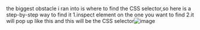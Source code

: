 the biggest obstacle i ran into is where to find the CSS selector,so here is a step-by-step way to find it 
1.inspect element on the one you want to find
2.it will pop up like this and this will be the CSS selector![image](https://github.com/user-attachments/assets/8e03041a-b6cc-4a16-b557-a97380063db0)
